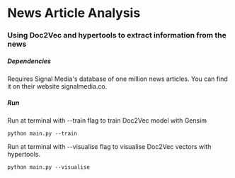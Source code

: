 # News Article Analysis

### Using Doc2Vec and hypertools to extract information from the news

##### Dependencies
Requires Signal Media's database of one million news articles. You can find it on their website signalmedia.co.

##### Run
Run at terminal with --train flag to train Doc2Vec model with Gensim

`python main.py --train`

Run at terminal with --visualise flag to visualise Doc2Vec vectors with hypertools.

`python main.py --visualise`
